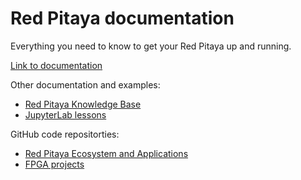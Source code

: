 # Red Pitaya documentation 

Everything you need to know to get your Red Pitaya up and running.

[Link to documentation](https://redpitaya.readthedocs.io/en/latest/)


Other documentation and examples:
- [Red Pitaya Knowledge Base](https://redpitaya-knowledge-base.readthedocs.io/en/latest/)
- [JupyterLab lessons](https://github.com/RedPitaya/jupyter)

GitHub code repositorties:
- [Red Pitaya Ecosystem and Applications](https://github.com/RedPitaya)
- [FPGA projects](https://github.com/RedPitaya/RedPitaya-FPGA)